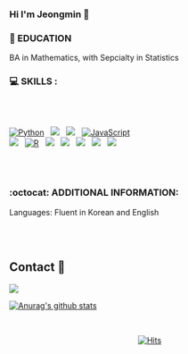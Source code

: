 ### Hi I'm Jeongmin 👋


### :school: EDUCATION 
BA in Mathematics, with Sepcialty in Statistics </br>
### :computer: SKILLS : </br>
  
<br>
<br>

<p align="left">
<a href="#">
<img alt="Python" src="https://img.shields.io/badge/python%20-%2314354C.svg?style=for-the-badge&logo=python&logoColor=white"/></a> &nbsp;
<a href="#">
<img src="https://img.shields.io/badge/-Java-F6F6F6?style=for-the-badge&logo=java&logoColor=003399" /></a> &nbsp;
<a href="#">
<img src="https://img.shields.io/badge/-Spring-6DB33F?style=for-the-badge&logo=spring&logoColor=white" /></a> &nbsp;
<a href="#">
<img alt="JavaScript" src="https://img.shields.io/badge/javascript%20-%23323330.svg?&style=for-the-badge&logo=javascript&logoColor=%23F7DF1E"/></a> <br>
<a href="#">
<img src="https://img.shields.io/badge/vue.js%20-%2335495e.svg?style=for-the-badge&logo=vue.js&logoColor=%234FC08D" /></a> &nbsp;
<a href="#">
<img alt="R" src="https://img.shields.io/badge/r-%23276DC3.svg?&style=for-the-badge&logo=r&logoColor=white"/></a> &nbsp;
<a href="#">
<img src="https://img.shields.io/badge/-ElasticSearch-005571?style=for-the-badge&logo=elasticsearch&logoColor=white" /></a> &nbsp;
<a href="#">
<img src="https://img.shields.io/badge/-Oracle-F80000?style=for-the-badge&logo=oracle&logoColor=white" /></a> &nbsp;
<a href="#">
<img src="https://img.shields.io/badge/node.js-white?style=for-the-badge&logo=node.js" /></a> &nbsp;
<a href="#">
<img src="https://img.shields.io/badge/express.js%20-%2335495e.svg?style=for-the-badge&logo=express.js" /></a> &nbsp;
<a href="#">
<img src="https://img.shields.io/badge/-mysql-lightblue?style=for-the-badge&logo=mysql&logoColor=blue"/></a> &nbsp;
</p>
<br>

<br>

### :octocat: ADDITIONAL INFORMATION: </br>
Languages: Fluent in Korean and English
  
 
<!--
**jmlee0415/jmlee0415** is a ✨ _special_ ✨ repository because its `README.md` (this file) appears on your GitHub profile.

Here are some ideas to get you started:

- 🔭 I’m currently working on ...
- 🌱 I’m currently learning ...
- 👯 I’m looking to collaborate on ...
- 🤔 I’m looking for help with ...
- 💬 Ask me about ...
- 📫 How to reach me: ...
- 😄 Pronouns: ...
- ⚡ Fun fact: ...
-->



<br>
<br>

## Contact 📩 

<a href="jmlee04150@gmail.com">
<img src=https://img.shields.io/badge/Gmail-d14836?style=for-the-badge&logo=Gmail&logoColor=white&link=mailto:jmlee04150@gmail.com />
</a>



<br>


[![Anurag's github stats](https://github-readme-stats.vercel.app/api?username=jmlee0415)](https://github.com/anuraghazra/github-readme-stats)


<br>

  <div align=center>
	
  [![Hits](https://hits.seeyoufarm.com/api/count/incr/badge.svg?url=https%3A%2F%2Fgithub.com%2Fjmlee0415)](https://hits.seeyoufarm.com)
	
  </div>
